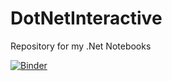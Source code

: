 # DotNetInteractive
Repository for my .Net Notebooks

[![Binder](https://mybinder.org/badge_logo.svg)](https://mybinder.org/v2/gh/Expecho/DotNetInteractive/master)
